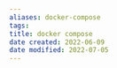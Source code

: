 ```yaml
---
aliases: docker-compose
tags: 
title: docker compose
date created: 2022-06-09
date modified: 2022-07-05
---
```

